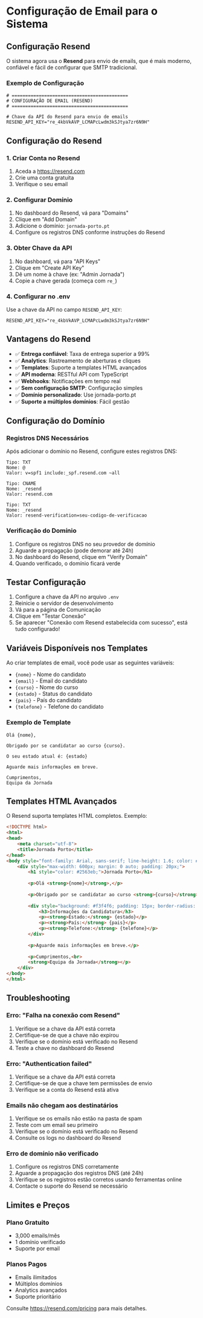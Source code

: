 # Configuração de Email para o Sistema

## Configuração Resend

O sistema agora usa o **Resend** para envio de emails, que é mais moderno, confiável e fácil de configurar que SMTP tradicional.

### Exemplo de Configuração

```env
# ===========================================
# CONFIGURAÇÃO DE EMAIL (RESEND)
# ===========================================

# Chave da API do Resend para envio de emails
RESEND_API_KEY="re_4kbVkAVP_LCMAPcLwdm3kSJtya7zr6N9H"
```

## Configuração do Resend

### 1. Criar Conta no Resend

1. Aceda a https://resend.com
2. Crie uma conta gratuita
3. Verifique o seu email

### 2. Configurar Domínio

1. No dashboard do Resend, vá para "Domains"
2. Clique em "Add Domain"
3. Adicione o domínio: `jornada-porto.pt`
4. Configure os registros DNS conforme instruções do Resend

### 3. Obter Chave da API

1. No dashboard, vá para "API Keys"
2. Clique em "Create API Key"
3. Dê um nome à chave (ex: "Admin Jornada")
4. Copie a chave gerada (começa com `re_`)

### 4. Configurar no .env

Use a chave da API no campo `RESEND_API_KEY`:

```env
RESEND_API_KEY="re_4kbVkAVP_LCMAPcLwdm3kSJtya7zr6N9H"
```

## Vantagens do Resend

- ✅ **Entrega confiável**: Taxa de entrega superior a 99%
- ✅ **Analytics**: Rastreamento de aberturas e cliques
- ✅ **Templates**: Suporte a templates HTML avançados
- ✅ **API moderna**: RESTful API com TypeScript
- ✅ **Webhooks**: Notificações em tempo real
- ✅ **Sem configuração SMTP**: Configuração simples
- ✅ **Domínio personalizado**: Use jornada-porto.pt
- ✅ **Suporte a múltiplos domínios**: Fácil gestão

## Configuração do Domínio

### Registros DNS Necessários

Após adicionar o domínio no Resend, configure estes registros DNS:

```
Tipo: TXT
Nome: @
Valor: v=spf1 include:_spf.resend.com ~all

Tipo: CNAME
Nome: _resend
Valor: resend.com

Tipo: TXT
Nome: _resend
Valor: resend-verification=seu-codigo-de-verificacao
```

### Verificação do Domínio

1. Configure os registros DNS no seu provedor de domínio
2. Aguarde a propagação (pode demorar até 24h)
3. No dashboard do Resend, clique em "Verify Domain"
4. Quando verificado, o domínio ficará verde

## Testar Configuração

1. Configure a chave da API no arquivo `.env`
2. Reinicie o servidor de desenvolvimento
3. Vá para a página de Comunicação
4. Clique em "Testar Conexão"
5. Se aparecer "Conexão com Resend estabelecida com sucesso", está tudo configurado!

## Variáveis Disponíveis nos Templates

Ao criar templates de email, você pode usar as seguintes variáveis:

- `{nome}` - Nome do candidato
- `{email}` - Email do candidato
- `{curso}` - Nome do curso
- `{estado}` - Status do candidato
- `{pais}` - País do candidato
- `{telefone}` - Telefone do candidato

### Exemplo de Template

```
Olá {nome},

Obrigado por se candidatar ao curso {curso}.

O seu estado atual é: {estado}

Aguarde mais informações em breve.

Cumprimentos,
Equipa da Jornada
```

## Templates HTML Avançados

O Resend suporta templates HTML completos. Exemplo:

```html
<!DOCTYPE html>
<html>
<head>
    <meta charset="utf-8">
    <title>Jornada Porto</title>
</head>
<body style="font-family: Arial, sans-serif; line-height: 1.6; color: #333;">
    <div style="max-width: 600px; margin: 0 auto; padding: 20px;">
        <h1 style="color: #2563eb;">Jornada Porto</h1>
        
        <p>Olá <strong>{nome}</strong>,</p>
        
        <p>Obrigado por se candidatar ao curso <strong>{curso}</strong>.</p>
        
        <div style="background: #f3f4f6; padding: 15px; border-radius: 8px; margin: 20px 0;">
            <h3>Informações da Candidatura</h3>
            <p><strong>Estado:</strong> {estado}</p>
            <p><strong>País:</strong> {pais}</p>
            <p><strong>Telefone:</strong> {telefone}</p>
        </div>
        
        <p>Aguarde mais informações em breve.</p>
        
        <p>Cumprimentos,<br>
        <strong>Equipa da Jornada</strong></p>
    </div>
</body>
</html>
```

## Troubleshooting

### Erro: "Falha na conexão com Resend"

1. Verifique se a chave da API está correta
2. Certifique-se de que a chave não expirou
3. Verifique se o domínio está verificado no Resend
4. Teste a chave no dashboard do Resend

### Erro: "Authentication failed"

1. Verifique se a chave da API está correta
2. Certifique-se de que a chave tem permissões de envio
3. Verifique se a conta do Resend está ativa

### Emails não chegam aos destinatários

1. Verifique se os emails não estão na pasta de spam
2. Teste com um email seu primeiro
3. Verifique se o domínio está verificado no Resend
4. Consulte os logs no dashboard do Resend

### Erro de domínio não verificado

1. Configure os registros DNS corretamente
2. Aguarde a propagação dos registros DNS (até 24h)
3. Verifique se os registros estão corretos usando ferramentas online
4. Contacte o suporte do Resend se necessário

## Limites e Preços

### Plano Gratuito
- 3,000 emails/mês
- 1 domínio verificado
- Suporte por email

### Planos Pagos
- Emails ilimitados
- Múltiplos domínios
- Analytics avançados
- Suporte prioritário

Consulte https://resend.com/pricing para mais detalhes. 